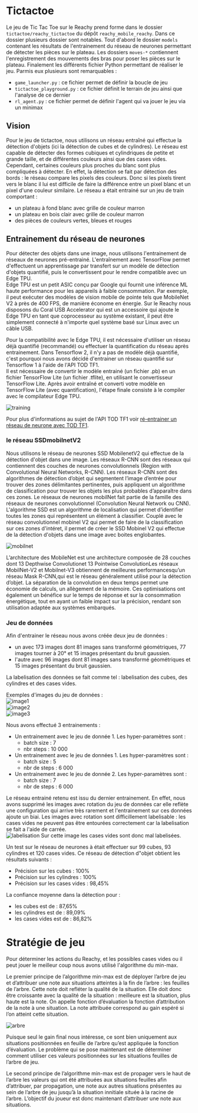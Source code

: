 # Tictactoe

Le jeu de Tic Tac Toe sur le Reachy prend forme dans le dossier `tictactoe/reachy_tictactoe` du
dépôt `reachy_mobile_reachy`. Dans ce dossier plusieurs dossier sont notables. Tout d'abord le dossier `models`
contenant les résultats de l'entrainement du réseau de neurones permettant de détecter les pièces sur le plateau. Les
dossiers `moves-*` contiennent l'enregistrement des mouvements des bras pour poser les pièces sur le plateau. Finalement les différents fichier Python permettant de réaliser le jeu. Parmis eux plusieurs sont remarquables : 
- `game_launcher.py` : ce fichier permet de définir la boucle de jeu
- `tictactoe_playground.py` : ce fichier définit le terrain de jeu ainsi que l'analyse de ce dernier
- `rl_agent.py` : ce fichier permet de définir l'agent qui va jouer le jeu via un minimax

## Vision

Pour le jeu de tictactoe, nous utilisons un réseau entraîné qui effectue la détection d'objets (ici la détection de
cubes et de cylindres). Le réseau est capable de détecter des formes cubiques et cylindriques de petite et grande
taille, et de différentes couleurs ainsi que des cases vides. Cependant, certaines couleurs plus proches du blanc sont
plus compliquées à détecter. En effet, la détection se fait par détection des bords : le réseau compare les pixels des
couleurs. Donc si les pixels tirent vers le blanc il lui est difficile de faire la différence entre un pixel blanc et un
pixel d'une couleur similaire. Le réseau a était entrainé sur un jeu de train comportant :

- un plateau à fond blanc avec grille de couleur marron
- un plateau en bois clair avec grille de couleur marron
- des pièces de couleurs vertes, bleues et rouges

## Entrainement du réseau de neurones

Pour détecter des objets dans une image, nous utilisons l'entrainement de réseaux de neurones pré-entrainé.
L'entraînement avec TensorFlow permet d'effectuent un apprentissage par transfert sur un modèle de détection d'objets
quantifié, puis le convertissent pour le rendre compatible avec un Edge TPU.   
Edge TPU est un petit ASIC conçu par Google qui fournit une inférence ML haute performance pour les appareils à faible
consommation. Par exemple, il peut exécuter des modèles de vision mobile de pointe tels que MobileNet V2 à près de 400
FPS, de manière économe en énergie. Sur le Reachy nous disposons du Coral USB Accelerator qui est un accessoire qui
ajoute le Edge TPU en tant que coprocesseur au système existant, il peut être simplement connecté à n'importe quel
système basé sur Linux avec un câble USB.

Pour la compatibilité avec le Edge TPU, il est nécessaire d'utiliser un réseau déjà quantifié (recommandé) ou effectuer
la quantification du réseau après entrainement. Dans Tensorflow 2, il n'y a pas de modèle déjà quantifié, c'est pourquoi
nous avons décidé d'entrainer un réseau quantifié sur Tensorflow 1 à l'aide de l'API TOD TF1.  
Il est nécessaire de convertir le modèle entrainé (un fichier .pb) en un fichier TensorFlow Lite (un fichier .tflite),
en utilisant le convertisseur TensorFlow Lite. Après avoir entraîné et converti votre modèle en TensorFlow Lite (avec
quantification), l'étape finale consiste à le compiler avec le compilateur Edge TPU.

![training](images/training_pipeline.png)

Pour plus d'informations au sujet de l'API TOD TF1
voir [ré-entrainer un réseau de neurone avec TOD TF1](https://github.com/ta18/tod_tf1).

### le réseau SSDmobilnetV2

Nous utilisons le réseau de neurones SSD MobilenetV2 qui effectue de la détection d'objet dans une image. Les réseaux
R-CNN sont des réseaux qui contiennent des couches de neurones convolutionnels (Region with Convolutional Neural
Networks, R-CNN). Les réseaux R-CNN sont des algorithmes de détection d’objet qui segmentent l’image d’entrée pour
trouver des zones délimitantes pertinentes, puis appliquent un algorithme de classification pour trouver les objets les
plus probables d’apparaître dans ces zones. Le réseaux de neurones mobilNet fait partie de la famille des réseaux de
neurones convolutionnel (Convolution Neural Network ou CNN). L'algorithme SSD est un algorithme de localisation qui
permet d’identifier toutes les zones qui représentent un élément à classifier. Couplé avec le réseau convolutionnel
mobinel V2 qui permet de faire de la classification sur ces zones d'intéret, il permet de créer le SSD Mobinel V2 qui
effectue de la détection d'objets dans une image avec boites englobantes.

![mobilnet](images/SSDMobilnetV2.png)

L’architecture des MobileNet est une architecture composée de 28 couches dont 13 Depthwise Convolutionet 13 Pointwise
ConvolutionLes réseaux MobilNet-V2 et Mobilnet-V3 obtiennent de meilleures performancesqu’un réseau Mask R-CNN,qui est
le réseau généralement utilisé pour la détection d’objet. La séparation de la convolution en deux temps permet une
économie de calculs, un allègement de la mémoire. Ces optimisations ont également un bénéfice sur le temps de réponse et
sur la consommation énergétique, tout en ayant un faible impact sur la précision, rendant son utilisation adaptée aux
systèmes embarqués.

### Jeu de données

Afin d'entrainer le réseau nous avons créée deux jeu de données :

- un avec 173 images dont 81 images sans transformé géométriques, 77 images tourner à 20° et 15 images présentant du
  bruit gaussien.
- l'autre avec 96 images dont 81 images sans transformé géométriques et 15 images présentant du bruit gaussien.

La labelisation des données se fait comme tel : labelisation des cubes, des cylindres et des cases vides.

Exemples d'images du jeu de données :     
![image1](images/image19.png)  
![image2](images/image78.png)  
![image3](images/image192.png)

Nous avons effectué 3 entrainements :

- Un entrainement avec le jeu de donnée 1. Les hyper-paramètres sont :
    - batch size : 7
    - nbr steps : 10 000
- Un entrainement avec le jeu de données 1. Les hyper-paramètres sont :
    - batch size : 5
    - nbr de steps : 6 000
- Un entrainement avec le jeu de donnée 2. Les hyper-paramètres sont :
    - batch size : 7
    - nbr de steps : 6 000

Le réseau entrainé retenu est issu du dernier entrainement. En effet, nous avons supprimé les images avec rotation du
jeu de données car elle reflète une configuration qui arrive très rarement et l'entrainement sur ces données ajoute un
biai. Les images avec rotation sont difficillement labelisable : les cases vides ne peuvent pas être entourées
correctement car la labelisation se fait a l'aide de carrée.   
![labelisation](images/label.png) Sur cette image les cases vides sont donc mal labelisées.

Un test sur le réseau de neurones à était effectuer sur 99 cubes, 93 cylindres et 120 cases vides. Ce réseau de
détection d"objet obtient les résultats suivants :

- Précision sur les cubes : 100%
- Précision sur les cylindres : 100%
- Précision sur les cases vides : 98,45%

La confiance moyenne dans la détection pour :

- les cubes est de : 87,65%
- les cylindres est de : 89,09%
- les cases vides est de : 86,82%

# Stratégie de jeu

Pour déterminer les actions du Reachy, et les possibles cases vides ou il peut jouer le meilleur coup nous avons utilisé
l'algorithme du min-max.

Le premier principe de l’algorithme min-max est de déployer l’arbre de jeu et d’attribuer une note aux situations
atteintes à la fin de l’arbre : les feuilles de l’arbre. Cette note doit refléter la qualité de la situation. Elle doit
donc être croissante avec la qualité de la situation : meilleure est la situation, plus haute est la note. On appelle
fonction d’évaluation la fonction d’attribution de la note à une situation. La note attribuée correspond au gain espéré
si l’on atteint cette situation.

![arbre](images/Arbre_tic-tac-toe.jpg)

Puisque seul le gain final nous intéresse, ce sont bien uniquement aux situations positionnées en feuille de l’arbre
qu’est appliquée la fonction d’évaluation. Le problème qui se pose maintenant est de déterminer comment utiliser ces
valeurs positionnées sur les situations feuilles de l’arbre de jeu.

Le second principe de l’algorithme min-max est de propager vers le haut de l’arbre les valeurs qui ont été attribuées
aux situations feuilles afin d’attribuer, par propagation, une note aux autres situations présentes au sein de l’arbre
de jeu jusqu’à la situation innitiale située à la racine de l’arbre. L’objectif du joueur est donc maintenant
d’attribuer une note aux situations.
